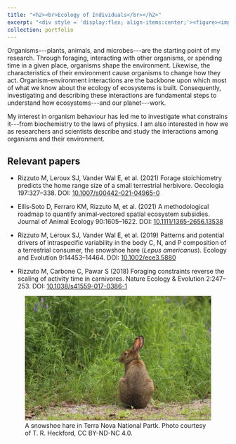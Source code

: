 ```yaml
---
title: "<h2><br>Ecology of Individuals</br></h2>"
excerpt: "<div style = 'display:flex; align-items:center;'><figure><img style='float: left; min-width:13vw; max-width:30vw;' src='../images/Hare_EcoIndividual.jpg'/><figcaption>A snowshoe hare in Terra Nova National Partk. Photo courtesy of T. R. Heckford, CC BY-ND-NC 4.0.</figcaption></figure><p>Organisms are the starting point of my research. In particular, the constant feedback and feedforward mechanisms they are involved in with each other and their environment. I began my career as a behavioural ecologist working on animal behavior. Over the years, my interests grew, leading me to investigate what factors influence and constrain animal activities—from environmental biochemistry to the laws of physics. As well, I developed and interest in how we as researchers and scientists describe and study the interactions among organisms and their environment.</p>"
collection: portfolio
---
```


Organisms---plants, animals, and microbes---are the starting point of my research. Through foraging, interacting with other organisms, or spending time in a given place, organisms shape the environment. Likewise, the characteristics of their environment cause organisms to change how they act. Organism-environment interactions are the backbone upon which most of what we know about the ecology of ecosystems is built. Consequently, investigating and describing these interactions are fundamental steps to understand how ecosystems---and our planet---work.

My interest in organism behaviour has led me to investigate what constrains it---from biochemistry to the laws of physics. I am also interested in how we as researchers and scientists describe and study the interactions among organisms and their environment.

## Relevant papers
- Rizzuto M, Leroux SJ, Vander Wal E, et al. (2021) Forage stoichiometry predicts the home range size of a small terrestrial herbivore. Oecologia 197:327–338. DOI: [10.1007/s00442-021-04965-0](https://doi.org/10.1007/s00442-021-04965-0)

- Ellis‐Soto D, Ferraro KM, Rizzuto M, et al. (2021) A methodological roadmap to quantify animal‐vectored spatial ecosystem subsidies. Journal of Animal Ecology 90:1605–1622. DOI: [10.1111/1365-2656.13538](https://doi.org/10.1111/1365-2656.13538)

- Rizzuto M, Leroux SJ, Vander Wal E, et al. (2019) Patterns and potential drivers of intraspecific variability in the body C, N, and P composition of a terrestrial consumer, the snowshoe hare (_Lepus americanus_). Ecology and Evolution 9:14453–14464. DOI: [10.1002/ece3.5880](https://doi.org/10.1002/ece3.5880)

- Rizzuto M, Carbone C, Pawar S (2018) Foraging constraints reverse the scaling of activity time in carnivores. Nature Ecology & Evolution 2:247–253. DOI: [10.1038/s41559-017-0386-1](https://doi.org/10.1038/s41559-017-0386-1)

<figure>
<img src='/images/Hare_EcoIndividual.jpg'>
<figcaption>A snowshoe hare in Terra Nova National Partk. Photo courtesy of T. R. Heckford, CC BY-ND-NC 4.0.</figcaption>
</figure>
